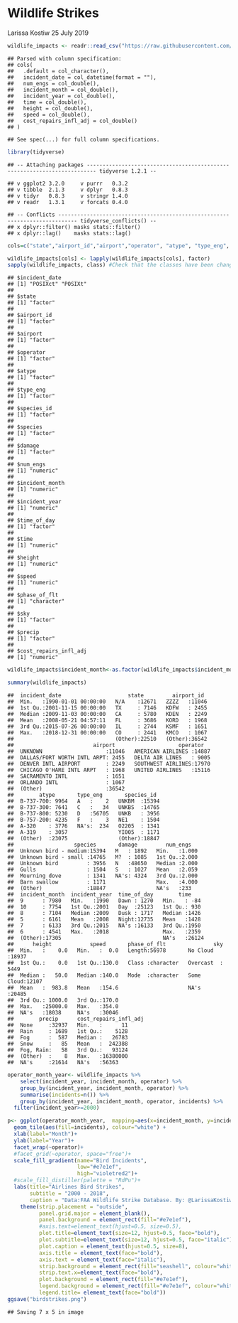 Wildlife Strikes
================
Larissa Kostiw
25 July 2019

``` r
wildlife_impacts <- readr::read_csv("https://raw.githubusercontent.com/rfordatascience/tidytuesday/master/data/2019/2019-07-23/wildlife_impacts.csv")
```

    ## Parsed with column specification:
    ## cols(
    ##   .default = col_character(),
    ##   incident_date = col_datetime(format = ""),
    ##   num_engs = col_double(),
    ##   incident_month = col_double(),
    ##   incident_year = col_double(),
    ##   time = col_double(),
    ##   height = col_double(),
    ##   speed = col_double(),
    ##   cost_repairs_infl_adj = col_double()
    ## )

    ## See spec(...) for full column specifications.

``` r
library(tidyverse)
```

    ## -- Attaching packages ------------------------------------------------------------------------- tidyverse 1.2.1 --

    ## v ggplot2 3.2.0     v purrr   0.3.2
    ## v tibble  2.1.3     v dplyr   0.8.3
    ## v tidyr   0.8.3     v stringr 1.4.0
    ## v readr   1.3.1     v forcats 0.4.0

    ## -- Conflicts ---------------------------------------------------------------------------- tidyverse_conflicts() --
    ## x dplyr::filter() masks stats::filter()
    ## x dplyr::lag()    masks stats::lag()

``` r
cols=c("state","airport_id","airport","operator", "atype", "type_eng", "species", "species_id","damage", "time_of_day","sky","precip")

wildlife_impacts[cols] <- lapply(wildlife_impacts[cols], factor)
sapply(wildlife_impacts, class) #Check that the classes have been changed to factors
```

    ## $incident_date
    ## [1] "POSIXct" "POSIXt" 
    ## 
    ## $state
    ## [1] "factor"
    ## 
    ## $airport_id
    ## [1] "factor"
    ## 
    ## $airport
    ## [1] "factor"
    ## 
    ## $operator
    ## [1] "factor"
    ## 
    ## $atype
    ## [1] "factor"
    ## 
    ## $type_eng
    ## [1] "factor"
    ## 
    ## $species_id
    ## [1] "factor"
    ## 
    ## $species
    ## [1] "factor"
    ## 
    ## $damage
    ## [1] "factor"
    ## 
    ## $num_engs
    ## [1] "numeric"
    ## 
    ## $incident_month
    ## [1] "numeric"
    ## 
    ## $incident_year
    ## [1] "numeric"
    ## 
    ## $time_of_day
    ## [1] "factor"
    ## 
    ## $time
    ## [1] "numeric"
    ## 
    ## $height
    ## [1] "numeric"
    ## 
    ## $speed
    ## [1] "numeric"
    ## 
    ## $phase_of_flt
    ## [1] "character"
    ## 
    ## $sky
    ## [1] "factor"
    ## 
    ## $precip
    ## [1] "factor"
    ## 
    ## $cost_repairs_infl_adj
    ## [1] "numeric"

``` r
wildlife_impacts$incident_month<-as.factor(wildlife_impacts$incident_month)

summary(wildlife_impacts)
```

    ##  incident_date                     state         airport_id   
    ##  Min.   :1990-01-01 00:00:00   N/A    :12671   ZZZZ   :11046  
    ##  1st Qu.:2001-11-15 00:00:00   TX     : 7146   KDFW   : 2455  
    ##  Median :2009-11-03 00:00:00   CA     : 5780   KDEN   : 2249  
    ##  Mean   :2008-05-21 04:57:11   FL     : 3686   KORD   : 1968  
    ##  3rd Qu.:2015-07-26 00:00:00   IL     : 2744   KSMF   : 1651  
    ##  Max.   :2018-12-31 00:00:00   CO     : 2441   KMCO   : 1067  
    ##                                (Other):22510   (Other):36542  
    ##                         airport                    operator    
    ##  UNKNOWN                    :11046   AMERICAN AIRLINES :14887  
    ##  DALLAS/FORT WORTH INTL ARPT: 2455   DELTA AIR LINES   : 9005  
    ##  DENVER INTL AIRPORT        : 2249   SOUTHWEST AIRLINES:17970  
    ##  CHICAGO O'HARE INTL ARPT   : 1968   UNITED AIRLINES   :15116  
    ##  SACRAMENTO INTL            : 1651                             
    ##  ORLANDO INTL               : 1067                             
    ##  (Other)                    :36542                             
    ##        atype       type_eng       species_id   
    ##  B-737-700: 9964   A   :    2   UNKBM  :15394  
    ##  B-737-300: 7641   C   :   34   UNKBS  :14765  
    ##  B-737-800: 5230   D   :56705   UNKB   : 3956  
    ##  B-757-200: 4235   F   :    3   NE1    : 1504  
    ##  A-320    : 3776   NA's:  234   O2205  : 1341  
    ##  A-319    : 3057                YI005  : 1171  
    ##  (Other)  :23075                (Other):18847  
    ##                   species       damage         num_engs    
    ##  Unknown bird - medium:15394   M   : 1892   Min.   :1.000  
    ##  Unknown bird - small :14765   M?  : 1085   1st Qu.:2.000  
    ##  Unknown bird         : 3956   N   :48650   Median :2.000  
    ##  Gulls                : 1504   S   : 1027   Mean   :2.059  
    ##  Mourning dove        : 1341   NA's: 4324   3rd Qu.:2.000  
    ##  Barn swallow         : 1171                Max.   :4.000  
    ##  (Other)              :18847                NA's   :233    
    ##  incident_month  incident_year  time_of_day        time      
    ##  9      : 7980   Min.   :1990   Dawn : 1270   Min.   : -84   
    ##  10     : 7754   1st Qu.:2001   Day  :25123   1st Qu.: 930   
    ##  8      : 7104   Median :2009   Dusk : 1717   Median :1426   
    ##  5      : 6161   Mean   :2008   Night:12735   Mean   :1428   
    ##  7      : 6133   3rd Qu.:2015   NA's :16133   3rd Qu.:1950   
    ##  6      : 4541   Max.   :2018                 Max.   :2359   
    ##  (Other):17305                                NA's   :26124  
    ##      height            speed       phase_of_flt               sky       
    ##  Min.   :    0.0   Min.   :  0.0   Length:56978       No Cloud  :18937  
    ##  1st Qu.:    0.0   1st Qu.:130.0   Class :character   Overcast  : 5449  
    ##  Median :   50.0   Median :140.0   Mode  :character   Some Cloud:12107  
    ##  Mean   :  983.8   Mean   :154.6                      NA's      :20485  
    ##  3rd Qu.: 1000.0   3rd Qu.:170.0                                        
    ##  Max.   :25000.0   Max.   :354.0                                        
    ##  NA's   :18038     NA's   :30046                                        
    ##        precip      cost_repairs_infl_adj
    ##  None     :32937   Min.   :      11     
    ##  Rain     : 1689   1st Qu.:    5128     
    ##  Fog      :  587   Median :   26783     
    ##  Snow     :   85   Mean   :  242388     
    ##  Fog, Rain:   58   3rd Qu.:   93124     
    ##  (Other)  :    8   Max.   :16380000     
    ##  NA's     :21614   NA's   :56363

``` r
operator_month_year<- wildlife_impacts %>%
    select(incident_year, incident_month, operator) %>%
    group_by(incident_year, incident_month, operator) %>%
    summarise(incidents=n()) %>%
    group_by(incident_year, incident_month, operator, incidents) %>%
  filter(incident_year>=2000)
```

``` r
p<- ggplot(operator_month_year,  mapping=aes(x=incident_month, y=incident_year, fill=incidents))+
  geom_tile(aes(fill=incidents), colour="white") +
  xlab(label="Month")+
  ylab(label="Year")+
  facet_wrap(~operator)+
  #facet_grid(~operator, space="free")+
  scale_fill_gradient(name="Bird Incidents",
                      low="#e7e1ef",
                      high="violetred2")+
  #scale_fill_distiller(palette = "RdPu")+ 
  labs(title="Airlines Bird Strikes",
       subtitle = "2000 - 2018",
       caption = "Data:FAA Wildlife Strike Database. By: @LarissaKostiw")+
    theme(strip.placement = "outside",
          panel.grid.major = element_blank(),
          panel.background = element_rect(fill="#e7e1ef"),
          #axis.text=element_text(hjust=0.5, size=0.5),
          plot.title=element_text(size=12, hjust=0.5, face="bold"),
          plot.subtitle=element_text(size=12, hjust=0.5, face="italic"),
          plot.caption = element_text(hjust=0.5, size=8),
          axis.title = element_text(face="bold"),
          axis.text = element_text(face="italic"),
          strip.background = element_rect(fill="seashell", colour="white"),
          strip.text.x=element_text(face="bold"),
          plot.background = element_rect(fill="#e7e1ef"),
          legend.background = element_rect(fill="#e7e1ef", colour="white"),
          legend.title= element_text(face="bold"))
ggsave("birdstrikes.png")
```

    ## Saving 7 x 5 in image
